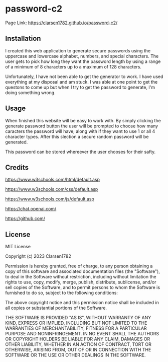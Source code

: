 # password-c2

Page Link: https://clarsen1782.github.io/password-c2/  

## Installation

I created this web application to generate secure passwords using the uppercase and lowercase alphabet, numbers, and special characters. The user gets to pick how long they want the password length by using a range of a minimum of 8 characters up to a maximum of 128 characters. 

Unfortunately, I have not been able to get the generator to work. I have used everything at my disposal and am stuck. I was able at one point to get the questons to come up but when I try to get the password to generate, I'm doing something wrong.


## Usage 

When finished this website will be easy to work with. By simply clicking the generate password button the user will be prompted to choose how many caracters the password will have; along with if they want to use 1 or all 4 character types. After this slection a secure random password will be generated.

This password can be stored whereever the user chooses for their safty.


## Credits

https://www.w3schools.com/html/default.asp 

https://www.w3schools.com/css/default.asp

https://www.w3schools.com/js/default.asp

https://chat.openai.com/ 

https://github.com/


## License

MIT License

Copyright (c) 2023 Clarsen1782

Permission is hereby granted, free of charge, to any person obtaining a copy
of this software and associated documentation files (the "Software"), to deal
in the Software without restriction, including without limitation the rights
to use, copy, modify, merge, publish, distribute, sublicense, and/or sell
copies of the Software, and to permit persons to whom the Software is
furnished to do so, subject to the following conditions:

The above copyright notice and this permission notice shall be included in all
copies or substantial portions of the Software.

THE SOFTWARE IS PROVIDED "AS IS", WITHOUT WARRANTY OF ANY KIND, EXPRESS OR
IMPLIED, INCLUDING BUT NOT LIMITED TO THE WARRANTIES OF MERCHANTABILITY,
FITNESS FOR A PARTICULAR PURPOSE AND NONINFRINGEMENT. IN NO EVENT SHALL THE
AUTHORS OR COPYRIGHT HOLDERS BE LIABLE FOR ANY CLAIM, DAMAGES OR OTHER
LIABILITY, WHETHER IN AN ACTION OF CONTRACT, TORT OR OTHERWISE, ARISING FROM,
OUT OF OR IN CONNECTION WITH THE SOFTWARE OR THE USE OR OTHER DEALINGS IN THE
SOFTWARE.